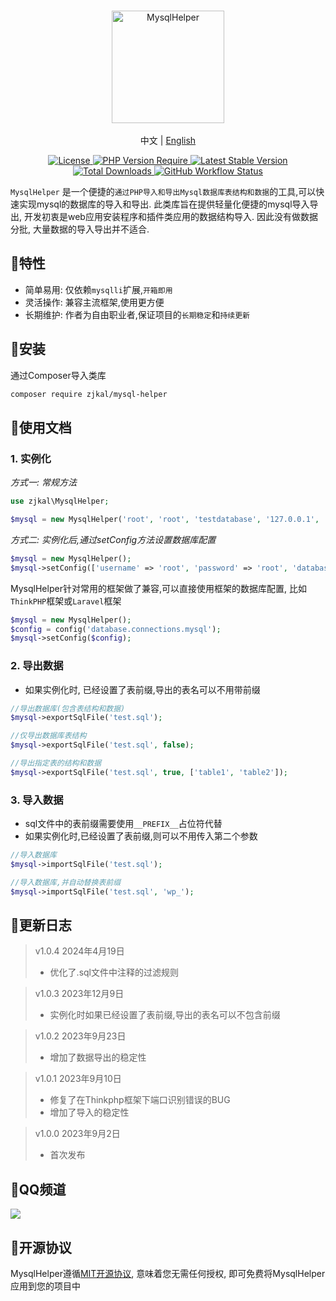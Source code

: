 <br/>
<p align="center">
    <img src="https://static.0x1.site/logo-mysql-helper.svg" alt="MysqlHelper" width="180" />
    <br/>
    <br/>
    中文 | <a href="https://github.com/zjkal/mysql-helper/blob/main/README_EN.md" target="_blank">English</a>
</p>
<p align="center">
    <a href="https://github.com/zjkal/mysql-helper/blob/main/LICENSE" target="_blank">
        <img src="https://poser.pugx.org/zjkal/mysql-helper/license" alt="License">
    </a>
    <a href="https://github.com/zjkal/mysql-helper" target="_blank">
        <img src="https://poser.pugx.org/zjkal/mysql-helper/require/php" alt="PHP Version Require">
    </a>
    <a href="https://github.com/zjkal/mysql-helper" target="_blank">
        <img src="https://poser.pugx.org/zjkal/mysql-helper/v" alt="Latest Stable Version">
    </a>
    <a href="https://packagist.org/packages/zjkal/mysql-helper" target="_blank">
        <img src="https://poser.pugx.org/zjkal/mysql-helper/downloads" alt="Total Downloads">
    </a>
    <a href="https://github.com/zjkal/mysql-helper" target="_blank">
        <img src="https://img.shields.io/github/actions/workflow/status/zjkal/mysql-helper/.github/workflows/php.yml?branch=main" alt="GitHub Workflow Status">
    </a>
</p>

`MysqlHelper` 是一个便捷的`通过PHP导入和导出Mysql数据库表结构和数据`的工具,可以快速实现mysql的数据库的导入和导出. 此类库旨在提供轻量化便捷的mysql导入导出, 开发初衷是web应用安装程序和插件类应用的数据结构导入. 因此没有做数据分批, 大量数据的导入导出并不适合.

## 🧩特性

- 简单易用: 仅依赖`mysqlli`扩展,`开箱即用`
- 灵活操作: 兼容主流框架,使用更方便
- 长期维护: 作者为自由职业者,保证项目的`长期稳定`和`持续更新`

## 🚀安装

通过Composer导入类库

```bash
composer require zjkal/mysql-helper
```

## 🌈使用文档

### 1. 实例化

*方式一: 常规方法*

```php
use zjkal\MysqlHelper;

$mysql = new MysqlHelper('root', 'root', 'testdatabase', '127.0.0.1', '3306', 'utf8mb4', 'wp_');
```

*方式二: 实例化后,通过setConfig方法设置数据库配置*

```php
$mysql = new MysqlHelper();
$mysql->setConfig(['username' => 'root', 'password' => 'root', 'database' => 'testdatabase']);
```

MysqlHelper针对常用的框架做了兼容,可以直接使用框架的数据库配置, 比如`ThinkPHP`框架或`Laravel`框架

```php
$mysql = new MysqlHelper();
$config = config('database.connections.mysql');
$mysql->setConfig($config);
```

### 2. 导出数据

* 如果实例化时, 已经设置了表前缀,导出的表名可以不用带前缀

```php
//导出数据库(包含表结构和数据)
$mysql->exportSqlFile('test.sql');

//仅导出数据库表结构
$mysql->exportSqlFile('test.sql', false);

//导出指定表的结构和数据
$mysql->exportSqlFile('test.sql', true, ['table1', 'table2']);
```

### 3. 导入数据

* sql文件中的表前缀需要使用`__PREFIX__`占位符代替
* 如果实例化时,已经设置了表前缀,则可以不用传入第二个参数

```php
//导入数据库
$mysql->importSqlFile('test.sql');

//导入数据库,并自动替换表前缀
$mysql->importSqlFile('test.sql', 'wp_');
```

## 📃更新日志

> v1.0.4 2024年4月19日
> * 优化了.sql文件中注释的过滤规则

> v1.0.3 2023年12月9日
> * 实例化时如果已经设置了表前缀,导出的表名可以不包含前缀

> v1.0.2 2023年9月23日
> * 增加了数据导出的稳定性

> v1.0.1 2023年9月10日
> * 修复了在Thinkphp框架下端口识别错误的BUG
> * 增加了导入的稳定性

> v1.0.0 2023年9月2日
> * 首次发布

## 🐧QQ频道
<a href="https://pd.qq.com/s/7h2hvcuxs">
  <img src="https://static.0x1.site/qrcode-qqpd.png" />
</a>

## 📖开源协议

MysqlHelper遵循[MIT开源协议](https://github.com/zjkal/mysql-helper/blob/main/LICENSE), 意味着您无需任何授权, 即可免费将MysqlHelper应用到您的项目中
